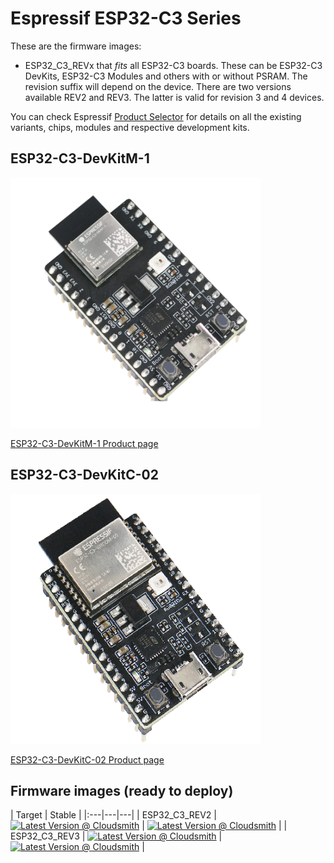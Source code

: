 # Espressif ESP32-C3 Series

These are the firmware images:

- ESP32_C3_REVx that *fits* all ESP32-C3 boards. These can be ESP32-C3 DevKits, ESP32-C3 Modules and others with or without PSRAM. The revision suffix will depend on the device. There are two versions available REV2 and REV3. The latter is valid for revision 3 and 4 devices.

You can check Espressif [Product Selector](https://products.espressif.com/#/product-selector?names=&filter={%22Series%22:[%22ESP32-C3%22]}) for details on all the existing variants, chips, modules and respective development kits.

## ESP32-C3-DevKitM-1

![ ESP32-C3-DevKitM-1](../../images/reference-targets/esp32-c3-devkitm-1-v1.png)

[ESP32-C3-DevKitM-1 Product page](https://docs.espressif.com/projects/esp-idf/en/latest/esp32c3/hw-reference/esp32c3/user-guide-devkitm-1.html)

## ESP32-C3-DevKitC-02

![ESP32-C3-DevKitC-02](../../images/reference-targets/esp32-c3-devkitc-02-v1.png)

[ESP32-C3-DevKitC-02 Product page](https://docs.espressif.com/projects/esp-idf/en/latest/esp32c3/hw-reference/esp32c3/user-guide-devkitc-02.html)

## Firmware images (ready to deploy)

| Target | Stable |
|:---|---|---|
| ESP32_C3_REV2 | [![Latest Version @ Cloudsmith](https://api-prd.cloudsmith.io/v1/badges/version/net-nanoframework/nanoframework-images/raw/ESP32_C3_REV2/latest/x/?render=true)](https://cloudsmith.io/~net-nanoframework/repos/nanoframework-images/packages/detail/raw/ESP32_C3_REV2/latest/) | [![Latest Version @ Cloudsmith](https://api-prd.cloudsmith.io/v1/badges/version/net-nanoframework/nanoframework-images-dev/raw/ESP32_C3_REV2/latest/x/?render=true)](https://cloudsmith.io/~net-nanoframework/repos/nanoframework-images-dev/packages/detail/raw/ESP32_C3_REV2/latest/) |
| ESP32_C3_REV3 | [![Latest Version @ Cloudsmith](https://api-prd.cloudsmith.io/v1/badges/version/net-nanoframework/nanoframework-images/raw/ESP32_C3_REV3/latest/x/?render=true)](https://cloudsmith.io/~net-nanoframework/repos/nanoframework-images/packages/detail/raw/ESP32_C3_REV3/latest/) | [![Latest Version @ Cloudsmith](https://api-prd.cloudsmith.io/v1/badges/version/net-nanoframework/nanoframework-images-dev/raw/ESP32_C3_REV3/latest/x/?render=true)](https://cloudsmith.io/~net-nanoframework/repos/nanoframework-images-dev/packages/detail/raw/ESP32_C3_REV3/latest/) |
